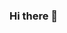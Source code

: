 ### Hi there 👋

<!--
**jjpennell/jjpennell** is a ✨ _special_ ✨ repository because its `README.md` (this file) appears on your GitHub profile.

Here are some ideas to get you started:

- 🔭 I’m currently working on recreating my personal web page and adding to my internet presence:  see what's happening at http://www.jjpennell.com
- 🌱 I’m currently learning Atlassian tools and the latest in DevOps 
- 👯 I’m looking to collaborate on ...
- 🤔 I’m looking for help with ...
- 💬 Ask me about ...
- 📫 How to reach me: binary@nycap.rr.com
- 😄 Pronouns: he/him/his
- ⚡ Fun fact: ...
-->
